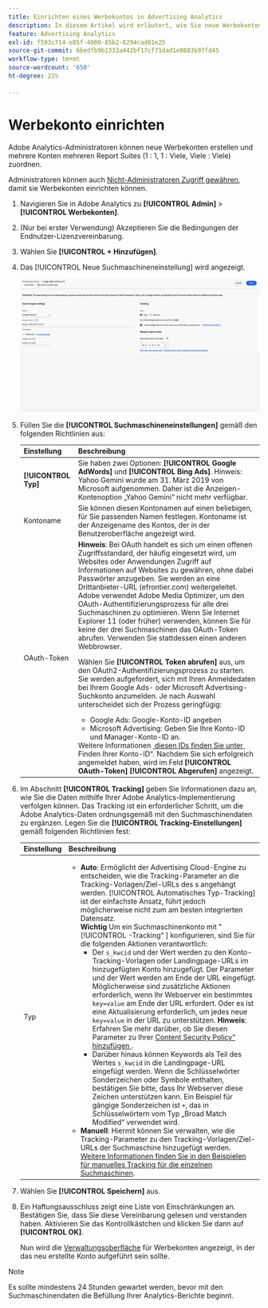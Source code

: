 ```yaml
---
title: Einrichten eines Werbekontos in Advertising Analytics
description: In diesem Artikel wird erläutert, wie Sie neue Werbekonten erstellen und mehrere Konten mehreren Report Suites zuordnen.
feature: Advertising Analytics
exl-id: f593c714-e85f-4000-85b2-6294cad81e25
source-git-commit: 6bedfb9b1333a442bf17cf71dad1e0883b97fd45
workflow-type: tm+mt
source-wordcount: '650'
ht-degree: 21%

---
```


# Werbekonto einrichten

Adobe Analytics-Administratoren können neue Werbekonten erstellen und mehrere Konten mehreren Report Suites (1 : 1, 1 : Viele, Viele : Viele) zuordnen.

Administratoren können auch [Nicht-Administratoren Zugriff gewähren](/help/integrate/c-advertising-analytics/overview.md#section_FCC58EB635954A32990D4E67B52B4369), damit sie Werbekonten einrichten können.

<!--
![](assets/aa_accounts.png)
-->

1. Navigieren Sie in Adobe Analytics zu **[!UICONTROL Admin]** > **[!UICONTROL Werbekonten]**.
1. (Nur bei erster Verwendung) Akzeptieren Sie die Bedingungen der Endnutzer-Lizenzvereinbarung.
1. Wählen Sie **[!UICONTROL + Hinzufügen]**.
1. Das [!UICONTROL Neue Suchmaschineneinstellung] wird angezeigt.

   ![](assets/aa-new-se-account.png)

1. Füllen Sie die **[!UICONTROL Suchmaschineneinstellungen]** gemäß den folgenden Richtlinien aus:

   | Einstellung | Beschreibung |
   | --- | --- |
   | **[!UICONTROL Typ]** | Sie haben zwei Optionen: **[!UICONTROL Google AdWords]** und **[!UICONTROL Bing Ads]**. Hinweis: Yahoo Gemini wurde am 31. März 2019 von Microsoft aufgenommen. Daher ist die Anzeigen-Kontenoption „Yahoo Gemini“ nicht mehr verfügbar. |
   | Kontoname | Sie können diesen Kontonamen auf einen beliebigen, für Sie passenden Namen festlegen.  Kontoname ist der Anzeigename des Kontos, der in der Benutzeroberfläche angezeigt wird. |
   | OAuth-Token | **Hinweis**: Bei OAuth handelt es sich um einen offenen Zugriffsstandard, der häufig eingesetzt wird, um Websites oder Anwendungen Zugriff auf Informationen auf Websites zu gewähren, ohne dabei Passwörter anzugeben. Sie werden an eine Drittanbieter-URL (efrontier.com) weitergeleitet. Adobe verwendet Adobe Media Optimizer, um den OAuth-Authentifizierungsprozess für alle drei Suchmaschinen zu optimieren. Wenn Sie Internet Explorer 11 (oder früher) verwenden, können Sie für keine der drei Suchmaschinen das OAuth-Token abrufen. Verwenden Sie stattdessen einen anderen Webbrowser.<p>Wählen Sie **[!UICONTROL Token abrufen]** aus, um den OAuth2-Authentifizierungsprozess zu starten. Sie werden aufgefordert, sich mit Ihren Anmeldedaten bei Ihrem Google Ads- oder Microsoft Advertising-Suchkonto anzumelden. Je nach Auswahl unterscheidet sich der Prozess geringfügig: <ul><li>Google Ads: Google-Konto-ID angeben</li><li>Microsoft Advertising: Geben Sie Ihre Konto-ID und Manager-Konto-ID an.</li></ul>Weitere Informationen [&#x200B; diesen IDs finden Sie unter &#x200B;](aa-locate-account-id.md)Finden Ihrer Konto-ID“. Nachdem Sie sich erfolgreich angemeldet haben, wird im Feld **[!UICONTROL OAuth-Token]** **[!UICONTROL Abgerufen]** angezeigt. |

1. Im Abschnitt **[!UICONTROL Tracking]** geben Sie Informationen dazu an, wie Sie die Daten mithilfe Ihrer Adobe Analytics-Implementierung verfolgen können. Das Tracking ist ein erforderlicher Schritt, um die Adobe Analytics-Daten ordnungsgemäß mit den Suchmaschinendaten zu ergänzen.
Legen Sie die **[!UICONTROL Tracking-Einstellungen]** gemäß folgenden Richtlinien fest:

   | Einstellung | Beschreibung |
   | --- | --- |
   | Typ | <ul><li>**Auto**: Ermöglicht der Advertising Cloud-Engine zu entscheiden, wie die Tracking-Parameter an die Tracking-Vorlagen/Ziel-URLs des s angehängt werden. [!UICONTROL Automatisches Typ-Tracking] ist der einfachste Ansatz, führt jedoch möglicherweise nicht zum am besten integrierten Datensatz.<br>**Wichtig** Um ein Suchmaschinenkonto mit &quot;[!UICONTROL -Tracking“ &#x200B;] konfigurieren, sind Sie für die folgenden Aktionen verantwortlich:<ul><li>Der `s_kwcid` und der Wert werden zu den Konto-Tracking-Vorlagen oder Landingpage-URLs im hinzugefügten Konto hinzugefügt. Der Parameter und der Wert werden am Ende der URL eingefügt. Möglicherweise sind zusätzliche Aktionen erforderlich, wenn Ihr Webserver ein bestimmtes `key=value` am Ende der URL erfordert. Oder es ist eine Aktualisierung erforderlich, um jedes neue `key=value` in der URL zu unterstützen. **Hinweis**: Erfahren Sie mehr darüber, ob Sie diesen Parameter zu Ihrer [Content Security Policy“ hinzufügen &#x200B;](https://experienceleague.adobe.com/en/docs/id-service/using/reference/csp).</li><li>Darüber hinaus können Keywords als Teil des Wertes `s_kwcid` in die Landingpage-URL eingefügt werden. Wenn die Schlüsselwörter Sonderzeichen oder Symbole enthalten, bestätigen Sie bitte, dass Ihr Webserver diese Zeichen unterstützen kann. Ein Beispiel für gängige Sonderzeichen ist `+`, das in Schlüsselwörtern vom Typ „Broad Match Modified“ verwendet wird.</li></ul></li><li>**Manuell**: Hiermit können Sie verwalten, wie die Tracking-Parameter zu den Tracking-Vorlagen/Ziel-URLs der Suchmaschine hinzugefügt werden. [Weitere Informationen finden Sie in den Beispielen für manuelles Tracking für die einzelnen Suchmaschinen](/help/integrate/c-advertising-analytics/c-adanalytics-workflow/aa-manual-vs-automatic-tracking.md).</li></ul> |

1. Wählen Sie **[!UICONTROL Speichern]** aus.
1. Ein Haftungsausschluss zeigt eine Liste von Einschränkungen an. Bestätigen Sie, dass Sie diese Vereinbarung gelesen und verstanden haben. Aktivieren Sie das Kontrollkästchen und klicken Sie dann auf **[!UICONTROL OK]**.

   Nun wird die [Verwaltungsoberfläche](/help/integrate/c-advertising-analytics/c-adanalytics-workflow/aa-manage-ad-accounts.md) für Werbekonten angezeigt, in der das neu erstellte Konto aufgeführt sein sollte.

>[!NOTE]
>
>Es sollte mindestens 24 Stunden gewartet werden, bevor mit den Suchmaschinendaten die Befüllung Ihrer Analytics-Berichte beginnt.
